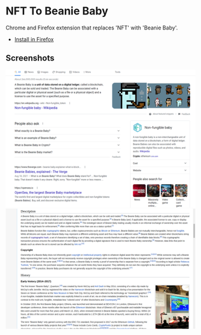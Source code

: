 # NFT To Beanie Baby

Chrome and Firefox extension that replaces 'NFT' with 'Beanie Baby'.


- [Install in Firefox](https://addons.mozilla.org/en-US/firefox/addon/nft-to-beanie-baby/)


## Screenshots

<img src="https://raw.githubusercontent.com/psanford/nft-to-beanie-baby/main/screenshots/google.png?raw=true" alt="Google Example"  />
<img src="https://raw.githubusercontent.com/psanford/nft-to-beanie-baby/main/screenshots/wikipedia.png?raw=true" alt="Wikipedia Example"  />

